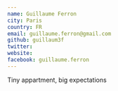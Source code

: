 ```yaml
---
name: Guillaume Ferron
city: Paris
country: FR
email: guillaume.ferron@gmail.com
github: guillaum3f
twitter: 
website: 
facebook: guillaume.ferron
---
```


Tiny appartment, big expectations
